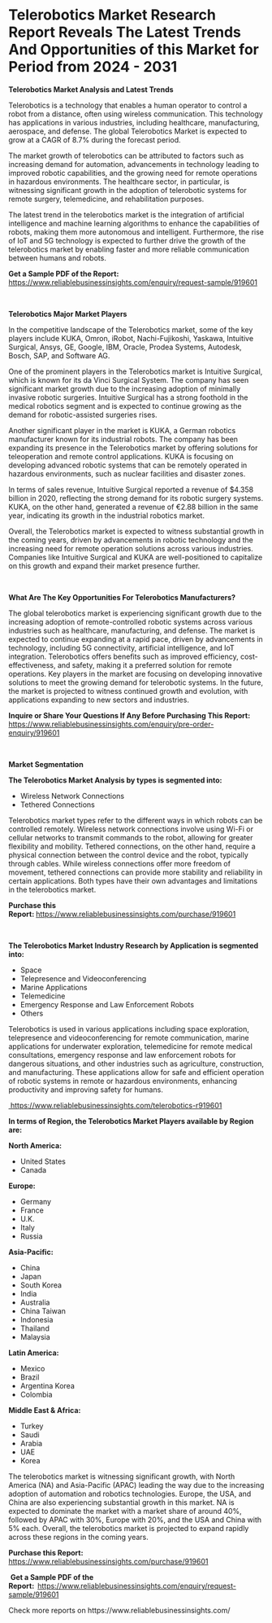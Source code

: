 <p><h1>Telerobotics Market Research Report Reveals The Latest Trends And Opportunities of this Market for Period from 2024 - 2031</h1></p><p><strong>Telerobotics Market Analysis and Latest Trends</strong></p>
<p><p>Telerobotics is a technology that enables a human operator to control a robot from a distance, often using wireless communication. This technology has applications in various industries, including healthcare, manufacturing, aerospace, and defense. The global Telerobotics Market is expected to grow at a CAGR of 8.7% during the forecast period.</p><p>The market growth of telerobotics can be attributed to factors such as increasing demand for automation, advancements in technology leading to improved robotic capabilities, and the growing need for remote operations in hazardous environments. The healthcare sector, in particular, is witnessing significant growth in the adoption of telerobotic systems for remote surgery, telemedicine, and rehabilitation purposes.</p><p>The latest trend in the telerobotics market is the integration of artificial intelligence and machine learning algorithms to enhance the capabilities of robots, making them more autonomous and intelligent. Furthermore, the rise of IoT and 5G technology is expected to further drive the growth of the telerobotics market by enabling faster and more reliable communication between humans and robots.</p></p>
<p><strong>Get a Sample PDF of the Report:&nbsp;</strong> <a href="https://www.reliablebusinessinsights.com/enquiry/request-sample/919601">https://www.reliablebusinessinsights.com/enquiry/request-sample/919601</a></p>
<p>&nbsp;</p>
<p><strong>Telerobotics Major Market Players</strong></p>
<p><p>In the competitive landscape of the Telerobotics market, some of the key players include KUKA, Omron, iRobot, Nachi-Fujikoshi, Yaskawa, Intuitive Surgical, Ansys, GE, Google, IBM, Oracle, Prodea Systems, Autodesk, Bosch, SAP, and Software AG.</p><p>One of the prominent players in the Telerobotics market is Intuitive Surgical, which is known for its da Vinci Surgical System. The company has seen significant market growth due to the increasing adoption of minimally invasive robotic surgeries. Intuitive Surgical has a strong foothold in the medical robotics segment and is expected to continue growing as the demand for robotic-assisted surgeries rises.</p><p>Another significant player in the market is KUKA, a German robotics manufacturer known for its industrial robots. The company has been expanding its presence in the Telerobotics market by offering solutions for teleoperation and remote control applications. KUKA is focusing on developing advanced robotic systems that can be remotely operated in hazardous environments, such as nuclear facilities and disaster zones.</p><p>In terms of sales revenue, Intuitive Surgical reported a revenue of $4.358 billion in 2020, reflecting the strong demand for its robotic surgery systems. KUKA, on the other hand, generated a revenue of €2.88 billion in the same year, indicating its growth in the industrial robotics market.</p><p>Overall, the Telerobotics market is expected to witness substantial growth in the coming years, driven by advancements in robotic technology and the increasing need for remote operation solutions across various industries. Companies like Intuitive Surgical and KUKA are well-positioned to capitalize on this growth and expand their market presence further.</p></p>
<p>&nbsp;</p>
<p><strong>What Are The Key Opportunities For Telerobotics Manufacturers?</strong></p>
<p><p>The global telerobotics market is experiencing significant growth due to the increasing adoption of remote-controlled robotic systems across various industries such as healthcare, manufacturing, and defense. The market is expected to continue expanding at a rapid pace, driven by advancements in technology, including 5G connectivity, artificial intelligence, and IoT integration. Telerobotics offers benefits such as improved efficiency, cost-effectiveness, and safety, making it a preferred solution for remote operations. Key players in the market are focusing on developing innovative solutions to meet the growing demand for telerobotic systems. In the future, the market is projected to witness continued growth and evolution, with applications expanding to new sectors and industries.</p></p>
<p><strong>Inquire or Share Your Questions If Any Before Purchasing This Report:</strong> <a href="https://www.reliablebusinessinsights.com/enquiry/pre-order-enquiry/919601">https://www.reliablebusinessinsights.com/enquiry/pre-order-enquiry/919601</a></p>
<p>&nbsp;</p>
<p><strong>Market Segmentation</strong></p>
<p><strong>The Telerobotics Market Analysis by types is segmented into:</strong></p>
<p><ul><li>Wireless Network Connections</li><li>Tethered Connections</li></ul></p>
<p><p>Telerobotics market types refer to the different ways in which robots can be controlled remotely. Wireless network connections involve using Wi-Fi or cellular networks to transmit commands to the robot, allowing for greater flexibility and mobility. Tethered connections, on the other hand, require a physical connection between the control device and the robot, typically through cables. While wireless connections offer more freedom of movement, tethered connections can provide more stability and reliability in certain applications. Both types have their own advantages and limitations in the telerobotics market.</p></p>
<p><strong>Purchase this Report:&nbsp;</strong><a href="https://www.reliablebusinessinsights.com/purchase/919601">https://www.reliablebusinessinsights.com/purchase/919601</a></p>
<p>&nbsp;</p>
<p><strong>The Telerobotics Market Industry Research by Application is segmented into:</strong></p>
<p><ul><li>Space</li><li>Telepresence and Videoconferencing</li><li>Marine Applications</li><li>Telemedicine</li><li>Emergency Response and Law Enforcement Robots</li><li>Others</li></ul></p>
<p><p>Telerobotics is used in various applications including space exploration, telepresence and videoconferencing for remote communication, marine applications for underwater exploration, telemedicine for remote medical consultations, emergency response and law enforcement robots for dangerous situations, and other industries such as agriculture, construction, and manufacturing. These applications allow for safe and efficient operation of robotic systems in remote or hazardous environments, enhancing productivity and improving safety for humans.</p></p>
<p><a href="https://www.reliablebusinessinsights.com/telerobotics-r919601">&nbsp;https://www.reliablebusinessinsights.com/telerobotics-r919601</a></p>
<p><strong>In terms of Region, the Telerobotics Market Players available by Region are:</strong></p>
<p>
    <p> <strong> North America: </strong>
        <ul>
            <li>United States</li>
            <li>Canada</li>
        </ul>
        </p> 
    <p> <strong> Europe: </strong>
        <ul>
            <li>Germany</li>
            <li>France</li>
            <li>U.K.</li>
            <li>Italy</li>
            <li>Russia</li>
        </ul>
        </p> 
    <p> <strong> Asia-Pacific: </strong>
        <ul>
            <li>China</li>
            <li>Japan</li>
            <li>South Korea</li>
            <li>India</li>
            <li>Australia</li>
            <li>China Taiwan</li>
            <li>Indonesia</li>
            <li>Thailand</li>
            <li>Malaysia</li>
        </ul>
        </p> 
    <p> <strong> Latin America: </strong>
        <ul>
            <li>Mexico</li>
            <li>Brazil</li>
            <li>Argentina Korea</li>
            <li>Colombia</li>
        </ul>
        </p> 
    <p> <strong> Middle East & Africa: </strong>
        <ul>
            <li>Turkey</li>
            <li>Saudi</li>
            <li>Arabia</li>
            <li>UAE</li>
            <li>Korea</li>
        </ul>
    </p>
    </p>
<p><p>The telerobotics market is witnessing significant growth, with North America (NA) and Asia-Pacific (APAC) leading the way due to the increasing adoption of automation and robotics technologies. Europe, the USA, and China are also experiencing substantial growth in this market. NA is expected to dominate the market with a market share of around 40%, followed by APAC with 30%, Europe with 20%, and the USA and China with 5% each. Overall, the telerobotics market is projected to expand rapidly across these regions in the coming years.</p></p>
<p><strong>Purchase this Report: </strong><a href="https://www.reliablebusinessinsights.com/purchase/919601">https://www.reliablebusinessinsights.com/purchase/919601</a></p>
<p>&nbsp;<strong>Get a Sample PDF of the Report:&nbsp;&nbsp;</strong><a href="https://www.reliablebusinessinsights.com/enquiry/request-sample/919601">https://www.reliablebusinessinsights.com/enquiry/request-sample/919601</a></p>
<p><strong></strong></p>
<p>Check more reports on https://www.reliablebusinessinsights.com/</p>